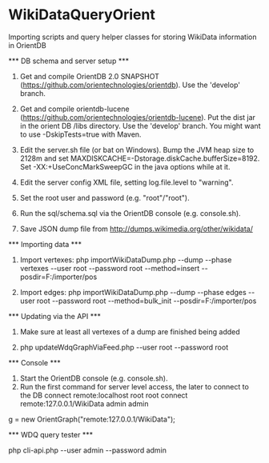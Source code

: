 WikiDataQueryOrient
===================

Importing scripts and query helper classes for storing WikiData information in OrientDB

*** DB schema and server setup ***

1)	Get and compile OrientDB 2.0 SNAPSHOT (https://github.com/orientechnologies/orientdb).
	Use the 'develop' branch.

2)	Get and compile orientdb-lucene (https://github.com/orientechnologies/orientdb-lucene).
	Put the dist jar in the orient DB /libs directory.
	Use the 'develop' branch. You might want to use -DskipTests=true with Maven.

3)  Edit the server.sh file (or bat on Windows).
	Bump the JVM heap size to 2128m and set MAXDISKCACHE=-Dstorage.diskCache.bufferSize=8192.
	Set -XX:+UseConcMarkSweepGC in the java options while at it.

4) 	Edit the server config XML file, setting log.file.level to "warning".

5) 	Set the root user and password (e.g. "root"/"root").

6) 	Run the sql/schema.sql via the OrientDB console (e.g. console.sh).

7)	Save JSON dump file from http://dumps.wikimedia.org/other/wikidata/

*** Importing data ***

1) Import vertexes:
	php importWikiDataDump.php --dump <dump path> --phase vertexes --user root --password root --method=insert --posdir=F:/importer/pos

2) Import edges:
	php importWikiDataDump.php --dump <dump path> --phase edges --user root --password root --method=bulk_init --posdir=F:/importer/pos

*** Updating via the API ***

1) Make sure at least all vertexes of a dump are finished being added

2) php updateWdqGraphViaFeed.php --user root --password root

*** Console ***

1) Start the OrientDB console (e.g. console.sh).
2) Run the first command for server level access, the later to connect to the DB
connect remote:localhost root root
connect remote:127.0.0.1/WikiData admin admin

g = new OrientGraph("remote:127.0.0.1/WikiData");

*** WDQ query tester ***

php cli-api.php --user admin --password admin
